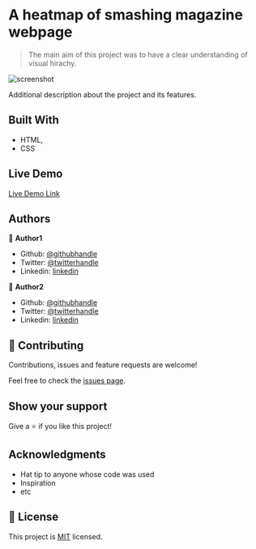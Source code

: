 # A heatmap of smashing magazine webpage

> The main aim of this project was to have a clear understanding of visual hirachy.

![screenshot](./app_screenshot.png)

Additional description about the project and its features.

## Built With

- HTML,
- CSS

## Live Demo

[Live Demo Link](https://livedemo.com)

## Authors

👤 **Author1**

- Github: [@githubhandle](https://github.com/misterpaul4)
- Twitter: [@twitterhandle](https://twitter.com/paulajuze)
- Linkedin: [linkedin](https://linkedin.com/in/chukwuebuka-paul-ajuizeogu/)

👤 **Author2**

- Github: [@githubhandle](https://github.com/Stricks1)
- Twitter: [@twitterhandle](https://twitter.com/gandhinomethor)
- Linkedin: [linkedin](https://linkedin.com/in/gabriel-malheiros-silveira-b6632061/ )

## 🤝 Contributing

Contributions, issues and feature requests are welcome!

Feel free to check the [issues page](issues/).

## Show your support

Give a ⭐️ if you like this project!

## Acknowledgments

- Hat tip to anyone whose code was used
- Inspiration
- etc

## 📝 License

This project is [MIT](lic.url) licensed.
